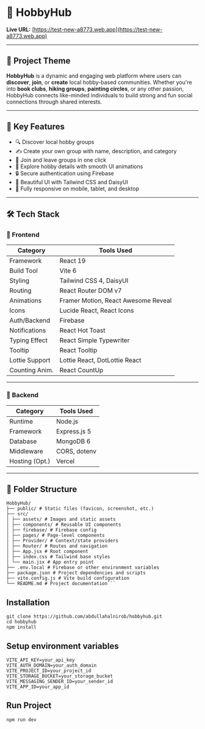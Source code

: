 # 🎨 HobbyHub

**Live URL:** [https://test-new-a8773.web.app](https://test-new-a8773.web.app)

---

## 📌 Project Theme

**HobbyHub** is a dynamic and engaging web platform where users can **discover**, **join**, or **create** local hobby-based communities. Whether you're into **book clubs**, **hiking groups**, **painting circles**, or any other passion, HobbyHub connects like-minded individuals to build strong and fun social connections through shared interests.

---

## 🚀 Key Features

- 🔍 Discover local hobby groups
- ✍️ Create your own group with name, description, and category
- 🙋 Join and leave groups in one click
- 💬 Explore hobby details with smooth UI animations
- 🔒 Secure authentication using Firebase
- 🎨 Beautiful UI with Tailwind CSS and DaisyUI
- 📲 Fully responsive on mobile, tablet, and desktop


---

## 🛠️ Tech Stack

### 🧩 Frontend

| Category       | Tools Used                                     |
|----------------|------------------------------------------------|
| Framework      | React 19                                       |
| Build Tool     | Vite 6                                         |
| Styling        | Tailwind CSS 4, DaisyUI                        |
| Routing        | React Router DOM v7                            |
| Animations     | Framer Motion, React Awesome Reveal            |
| Icons          | Lucide React, React Icons                      |
| Auth/Backend   | Firebase                                       |
| Notifications  | React Hot Toast                                |
| Typing Effect  | React Simple Typewriter                        |
| Tooltip        | React Tooltip                                  |
| Lottie Support | Lottie React, DotLottie React                  |
| Counting Anim. | React CountUp                                  |

---

### 🔧 Backend

| Category         | Tools Used             |
|------------------|------------------------|
| Runtime          | Node.js                |
| Framework        | Express.js 5           |
| Database         | MongoDB 6              |
| Middleware       | CORS, dotenv           |
| Hosting (Opt.)   | Vercel                 |

---

## 📁 Folder Structure
```
HobbyHub/
├── public/ # Static files (favicon, screenshot, etc.)
├── src/
│ ├── assets/ # Images and static assets
│ ├── components/ # Reusable UI components
│ ├── firebase/ # Firebase config
│ ├── pages/ # Page-level components
│ ├── Provider/ # Context/state providers
│ ├── Router/ # Routes and navigation
│ ├── App.jsx # Root component
│ ├── index.css # Tailwind base styles
│ └── main.jsx # App entry point
├── .env.local # Firebase or other environment variables
├── package.json # Project dependencies and scripts
├── vite.config.js # Vite build configuration
└── README.md # Project documentation```
```


## Installation

```
git clone https://github.com/abdullahalnirob/hobbyhub.git
cd hobbyhub
npm install
```

## Setup environment variables
```
VITE_API_KEY=your_api_key
VITE_AUTH_DOMAIN=your_auth_domain
VITE_PROJECT_ID=your_project_id
VITE_STORAGE_BUCKET=your_storage_bucket
VITE_MESSAGING_SENDER_ID=your_sender_id
VITE_APP_ID=your_app_id
```

## Run Project 

```
npm run dev
```

